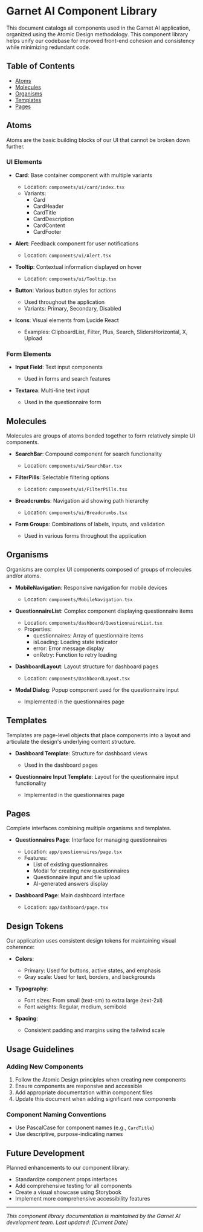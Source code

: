 # Garnet AI Component Library

This document catalogs all components used in the Garnet AI application, organized using the Atomic Design methodology. This component library helps unify our codebase for improved front-end cohesion and consistency while minimizing redundant code.

## Table of Contents

- [Atoms](#atoms)
- [Molecules](#molecules)
- [Organisms](#organisms)
- [Templates](#templates)
- [Pages](#pages)

## Atoms

Atoms are the basic building blocks of our UI that cannot be broken down further.

### UI Elements

- **Card**: Base container component with multiple variants
  - Location: `components/ui/card/index.tsx`
  - Variants: 
    - Card
    - CardHeader
    - CardTitle  
    - CardDescription
    - CardContent
    - CardFooter

- **Alert**: Feedback component for user notifications
  - Location: `components/ui/Alert.tsx`

- **Tooltip**: Contextual information displayed on hover
  - Location: `components/ui/Tooltip.tsx`

- **Button**: Various button styles for actions
  - Used throughout the application
  - Variants: Primary, Secondary, Disabled

- **Icons**: Visual elements from Lucide React
  - Examples: ClipboardList, Filter, Plus, Search, SlidersHorizontal, X, Upload

### Form Elements

- **Input Field**: Text input components
  - Used in forms and search features

- **Textarea**: Multi-line text input 
  - Used in the questionnaire form

## Molecules

Molecules are groups of atoms bonded together to form relatively simple UI components.

- **SearchBar**: Compound component for search functionality
  - Location: `components/ui/SearchBar.tsx`

- **FilterPills**: Selectable filtering options
  - Location: `components/ui/FilterPills.tsx`

- **Breadcrumbs**: Navigation aid showing path hierarchy
  - Location: `components/ui/Breadcrumbs.tsx`

- **Form Groups**: Combinations of labels, inputs, and validation
  - Used in various forms throughout the application

## Organisms

Organisms are complex UI components composed of groups of molecules and/or atoms.

- **MobileNavigation**: Responsive navigation for mobile devices
  - Location: `components/MobileNavigation.tsx`

- **QuestionnaireList**: Complex component displaying questionnaire items
  - Location: `components/dashboard/QuestionnaireList.tsx`
  - Properties:
    - questionnaires: Array of questionnaire items
    - isLoading: Loading state indicator
    - error: Error message display
    - onRetry: Function to retry loading

- **DashboardLayout**: Layout structure for dashboard pages
  - Location: `components/DashboardLayout.tsx`

- **Modal Dialog**: Popup component used for the questionnaire input
  - Implemented in the questionnaires page

## Templates

Templates are page-level objects that place components into a layout and articulate the design's underlying content structure.

- **Dashboard Template**: Structure for dashboard views
  - Used in the dashboard pages

- **Questionnaire Input Template**: Layout for the questionnaire input functionality
  - Implemented in the questionnaires page

## Pages

Complete interfaces combining multiple organisms and templates.

- **Questionnaires Page**: Interface for managing questionnaires
  - Location: `app/questionnaires/page.tsx`
  - Features:
    - List of existing questionnaires
    - Modal for creating new questionnaires
    - Questionnaire input and file upload
    - AI-generated answers display

- **Dashboard Page**: Main dashboard interface
  - Location: `app/dashboard/page.tsx`

## Design Tokens

Our application uses consistent design tokens for maintaining visual coherence:

- **Colors**:
  - Primary: Used for buttons, active states, and emphasis
  - Gray scale: Used for text, borders, and backgrounds

- **Typography**:
  - Font sizes: From small (text-sm) to extra large (text-2xl)
  - Font weights: Regular, medium, semibold

- **Spacing**:
  - Consistent padding and margins using the tailwind scale

## Usage Guidelines

### Adding New Components

1. Follow the Atomic Design principles when creating new components
2. Ensure components are responsive and accessible
3. Add appropriate documentation within component files
4. Update this document when adding significant new components

### Component Naming Conventions

- Use PascalCase for component names (e.g., `CardTitle`)
- Use descriptive, purpose-indicating names

## Future Development

Planned enhancements to our component library:

- Standardize component props interfaces
- Add comprehensive testing for all components
- Create a visual showcase using Storybook
- Implement more comprehensive accessibility features

---

*This component library documentation is maintained by the Garnet AI development team. Last updated: [Current Date]* 